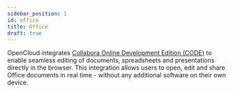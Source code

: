 ```yaml
---
sidebar_position: 1
id: office
title: Office
draft: true
---
```


OpenCloud integrates [Collabora Online Development Edition (CODE)](https://www.collaboraonline.com/code/) to enable seamless editing of documents, spreadsheets and presentations directly in the browser. 
This integration allows users to open, edit and share Office documents in real time - without any additional software on their own device.

